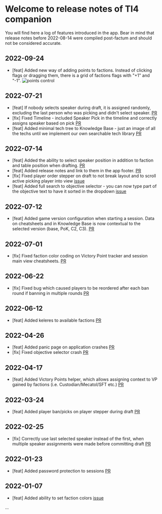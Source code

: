 # Welcome to release notes of TI4 companion

You will find here a log of features introduced in the app.
Bear in mind that release notes before 2022-08-14 were compiled post-factum and should not be considered accurate.

## 2022-09-24
- [feat] Added new way of adding points to factions. Instead of clicking flags or dragging them, there is a grid of factions flags with "+1" and "-1". ![points control](https://user-images.githubusercontent.com/9142942/192339505-a9dc4c86-742e-454c-aba0-dead3e12b052.png)

## 2022-07-21
- [feat] If nobody selects speaker during draft, it is assigned randomly, excluding the last person who was picking and didn't select speaker. [PR](https://github.com/paxmagnifica/ti4-companion/pull/261)
- [fix] Fixed Timeline - included Speaker Pick in the timeline and correctly assigns speaker based on pick [PR](https://github.com/paxmagnifica/ti4-companion/pull/263)
- [feat] Added minimal tech tree to Knowledge Base - just an image of all the techs until we implement our own searchable tech library [PR](https://github.com/paxmagnifica/ti4-companion/pull/264)

## 2022-07-14
- [feat] Added the ability to select speaker position in addition to faction and table position when drafting. [PR](https://github.com/paxmagnifica/ti4-companion/pull/255)
- [feat] Added release notes and link to them in the app footer. [PR](https://github.com/paxmagnifica/ti4-companion/pull/256)
- [fix] Fixed player order stepper on draft to not break layout and to scroll active picking player into view [issue](https://github.com/paxmagnifica/ti4-companion/issues/257)
- [feat] Added full search to objective selector - you can now type part of the objective text to have it sorted in the dropdown [issue](https://github.com/paxmagnifica/ti4-companion/issues/124)

## 2022-07-12
- [feat] Added game version configuration when starting a session. Data on cheatsheets and in Knowledge Base is now contextual to the selected version (base, PoK, C2, C3). [PR](https://github.com/paxmagnifica/ti4-companion/pull/252)

## 2022-07-01
- [fix] Fixed faction color coding on Victory Point tracker and session main view cheatsheets. [PR](https://github.com/paxmagnifica/ti4-companion/pull/250)

## 2022-06-22
- [fix] Fixed bug which caused players to be reordered after each ban round if banning in multiple rounds [PR](https://github.com/paxmagnifica/ti4-companion/pull/246)

## 2022-06-12
- [feat] Added keleres to available factions [PR](https://github.com/paxmagnifica/ti4-companion/pull/244)

## 2022-04-26
- [feat] Added panic page on application crashes [PR](https://github.com/paxmagnifica/ti4-companion/pull/242)
- [fix] Fixed objective selector crash [PR](https://github.com/paxmagnifica/ti4-companion/pull/241)

## 2022-04-17
- [feat] Added Victory Points helper, which allows assigning context to VP gained by factions (i.e. Custodian/Mecatol/SFT etc.) [PR](https://github.com/paxmagnifica/ti4-companion/pull/236)

## 2022-03-24
- [feat] Added player ban/picks on player stepper during draft [PR](https://github.com/paxmagnifica/ti4-companion/pull/214)

## 2022-02-25
- [fix] Correctly use last selected speaker instead of the first, when multiple speaker assignments were made before committing draft [PR](https://github.com/paxmagnifica/ti4-companion/pull/208)

## 2022-01-23
- [feat] Added password protection to sessions [PR](https://github.com/paxmagnifica/ti4-companion/pull/186)

## 2022-01-07
- [feat] Added ability to set faction colors [issue](https://github.com/paxmagnifica/ti4-companion/issues/121)

...
